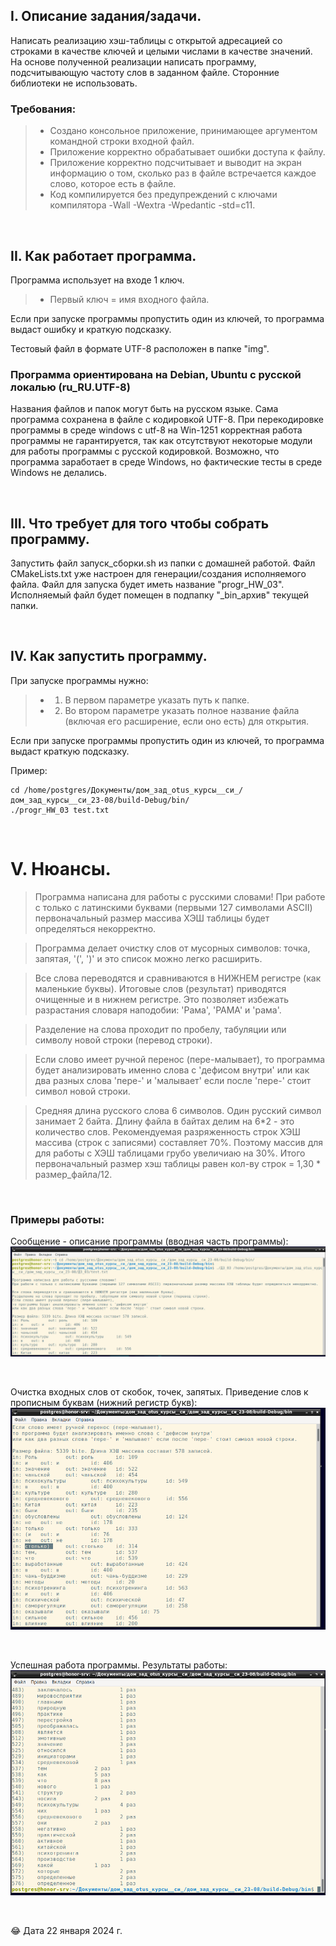 ## I. Описание задания/задачи.

Написать реализацию хэш-таблицы с открытой адресацией со строками в качестве ключей и целыми
числами в качестве значений. На основе полученной реализации написать программу, подсчитывающую
частоту слов в заданном файле. Сторонние библиотеки не использовать.

### Требования:
> * Создано консольное приложение, принимающее аргументом командной строки входной файл.
> * Приложение корректно обрабатывает ошибки доступа к файлу.
> * Приложение корректно подсчитывает и выводит на экран информацию о том, сколько раз в файле
встречается каждое слово, которое есть в файле.
> * Код компилируется без предупреждений с ключами компилятора -Wall -Wextra -Wpedantic -std=c11.

<p> &nbsp; </p> 


## II. Как работает программа.

Программа использует на входе 1 ключ. 
> * Первый ключ = имя входного файла. 

Если при запуске программы пропустить один из ключей, то программа выдаст ошибку и краткую подсказку.

Тестовый файл в формате UTF-8 расположен в папке "img".

### Программа ориентирована на Debian, Ubuntu с русской локалью (ru_RU.UTF-8)

Названия файлов и папок могут быть на русском языке. Сама программа сохранена в файле с кодировкой UTF-8. 
При перекодировке программы в среде windows с utf-8 на Win-1251 корректная работа программы не гарантируется, так как  отсутствуют некоторые модули для работы программы с русской кодировкой. Возможно, что программа заработает в среде Windows, но фактические тесты в среде Windows не делались. 

<p> &nbsp; </p> 


## III. Что требует для того чтобы собрать программу.

Запустить файл запуск_сборки.sh из папки с домашней работой. Файл CMakeLists.txt уже настроен для генерации/создания исполняемого файла. 
Файл для запуска будет иметь название "progr_HW_03".
Исполняемый файл будет помещен в подпапку "_bin_архив" текущей папки.

<p> &nbsp; </p> 


## IV. Как запустить программу.

При запуске программы нужно: 
> * 1) В первом параметре указать путь к папке.
> * 2) Во втором параметре указать полное название файла (включая его расширение, если оно есть) для открытия.

Если при запуске программы пропустить один из ключей, то программа выдаст краткую подсказку.

Пример: 

```
cd /home/postgres/Документы/дом_зад_otus_курсы__си_/дом_зад_курсы__си_23-08/build-Debug/bin/
./progr_HW_03 test.txt
```

<p> &nbsp; </p> 

# V. Нюансы.

> Программа написана для работы с русскими словами! При работе с только с латинскими буквами (первыми 127 символами ASCII) первоначальный размер массива ХЭШ таблицы будет определяться некорректно. 

> Программа делает очистку слов от мусорных символов: точка, запятая, '(', ')' и это список можно легко расширить. 

> Все слова переводятся и сравниваются в НИЖНЕМ регистре (как маленькие буквы). Итоговые слов (результат) приводятся очищенные и в нижнем регистре. Это позволяет избежать разрастания словаря наподобии: 'Рама', 'РАМА' и 'рама'.

> Разделение на слова проходит по пробелу, табуляции или символу новой строки (перевод строки).

> Если слово имеет ручной перенос (пере-малывает), то программа будет анализировать именно слова с 'дефисом внутри' или как два разных слова 'пере-' и 'малывает' если после 'пере-' стоит символ новой строки.

> Средняя длина русского слова 6 символов. Один русский символ занимает 2 байта. Длину файла в байтах делим на 6*2 - это количество слов. Рекомендуемая разряженность строк ХЭШ массива (строк с записями) составляет 70%. Поэтому массив для для работы с ХЭШ таблицами грубо увеличиаю на 30%. Итого первоначальный размер хэш таблицы равен кол-ву строк = 1,30 * размер_файла/12. 

<p> &nbsp; </p> 

### Примеры работы:

Сообщение - описание программы (вводная часть программы):
![Ошибка соединения с сервером](https://github.com/Sartakov-Aleksey/OTUS_2023_C07_HW/blob/main/DZ_03/img/description.png)

<p> &nbsp; </p> 

Очистка входных слов от скобок, точек, запятых. Приведение слов к прописным буквам (нижний регистр букв):
![Попытка получить результаты из текстового поля](https://github.com/Sartakov-Aleksey/OTUS_2023_C07_HW/blob/main/DZ_03/img/cleaning.png)

<p> &nbsp; </p> 

Успешная работа программы. Результаты работы:
![Успешная обработка](https://github.com/Sartakov-Aleksey/OTUS_2023_C07_HW/blob/main/DZ_03/img/result.png)


<p> &nbsp; </p> 

😂 Дата 22 января 2024 г.

<p> &nbsp; </p> 
